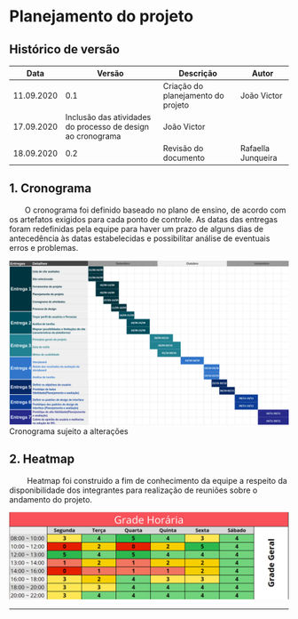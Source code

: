 # Planejamento do projeto

## Histórico de versão

|  Data  | Versão | Descrição | Autor |
|----|----| --- | --- | 
| 11.09.2020 | 0.1 | Criação do planejamento do projeto | João Victor |
| 17.09.2020 | Inclusão das atividades do processo de design ao cronograma | João Victor |
| 18.09.2020 | 0.2 | Revisão do documento | Rafaella Junqueira |

## 1. Cronograma
<p text-align="justify">&emsp;&emsp;O cronograma foi definido baseado no plano de ensino, de acordo com os artefatos exigidos para cada ponto de controle. As datas das entregas foram redefinidas pela equipe para haver um prazo de alguns dias de antecedência às datas estabelecidas e possibilitar análise de eventuais erros e problemas. </p>

<img src="../../_media/assets/images/print_screen/cronograma.png">
Cronograma sujeito a alterações

## 2. Heatmap

<p text-align="justify">&emsp;&emsp; Heatmap foi construido a fim de conhecimento da equipe a respeito da disponibilidade dos integrantes para realização de reuniões sobre o andamento do projeto.</p>

<img src="../../_media/assets/images/print_screen/heatmap.png">

-----------------
